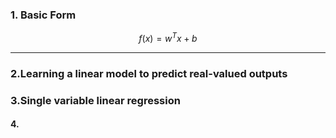 ### 1. Basic Form

$$f(x)=w^{T}x+b$$

***
### 2.Learning a linear model to predict real-valued outputs



### 3.Single variable linear regression


#### 4.